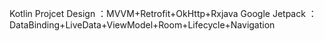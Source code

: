 Kotlin Projcet Design ：MVVM+Retrofit+OkHttp+Rxjava
Google Jetpack ：DataBinding+LiveData+ViewModel+Room+Lifecycle+Navigation
